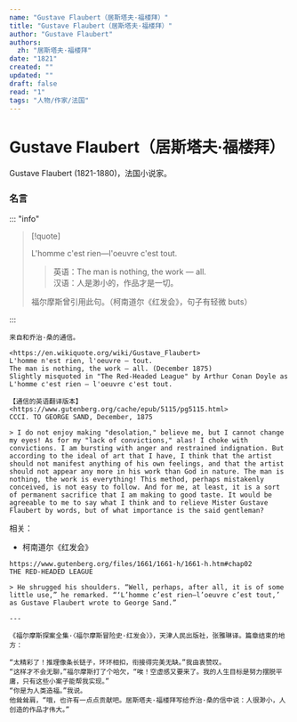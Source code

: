 ```yaml
---
name: "Gustave Flaubert（居斯塔夫·福楼拜）"
title: "Gustave Flaubert（居斯塔夫·福楼拜）"
author: "Gustave Flaubert"
authors:
  zh: "居斯塔夫·福楼拜"
date: "1821"
created: ""
updated: ""
draft: false
read: "1"
tags: "人物/作家/法国"
---
```


# Gustave Flaubert（居斯塔夫·福楼拜）

Gustave Flaubert (1821-1880)，法国小说家。

### 名言

::: "info"

> [!quote]
>
> L'homme c'est rien—l'oeuvre c'est tout.
> 
> > 英语：The man is nothing, the work — all.  
> > 汉语：人是渺小的，作品才是一切。  
>
> 福尔摩斯曾引用此句。（柯南道尔《红发会》，句子有轻微 buts）

:::

```
来自和乔治·桑的通信。

<https://en.wikiquote.org/wiki/Gustave_Flaubert>
L'homme n'est rien, l'oeuvre – tout.
The man is nothing, the work — all. (December 1875)
Slightly misquoted in "The Red-Headed League" by Arthur Conan Doyle as L'homme c'est rien – l'oeuvre c'est tout.

【通信的英语翻译版本】
<https://www.gutenberg.org/cache/epub/5115/pg5115.html>
CCCI. TO GEORGE SAND, December, 1875

> I do not enjoy making "desolation," believe me, but I cannot change my eyes! As for my "lack of convictions," alas! I choke with convictions. I am bursting with anger and restrained indignation. But according to the ideal of art that I have, I think that the artist should not manifest anything of his own feelings, and that the artist should not appear any more in his work than God in nature. The man is nothing, the work is everything! This method, perhaps mistakenly conceived, is not easy to follow. And for me, at least, it is a sort of permanent sacrifice that I am making to good taste. It would be agreeable to me to say what I think and to relieve Mister Gustave Flaubert by words, but of what importance is the said gentleman?
```

相关：
* 柯南道尔《红发会》
```
https://www.gutenberg.org/files/1661/1661-h/1661-h.htm#chap02
THE RED-HEADED LEAGUE

> He shrugged his shoulders. “Well, perhaps, after all, it is of some little use,” he remarked. “‘L’homme c’est rien—l’oeuvre c’est tout,’ as Gustave Flaubert wrote to George Sand.”

---

《福尔摩斯探案全集·〈福尔摩斯冒险史·红发会〉》，天津人民出版社，张雅琳译。篇章结束的地方：

“太精彩了！推理像条长链子，环环相扣，衔接得完美无缺。”我由衷赞叹。
“这样才不会无聊，”福尔摩斯打了个哈欠，“唉！空虚感又要来了。我的人生目标是努力摆脱平庸，只有这些小案子能帮我实现。”
“你是为人类造福。”我说。
他耸耸肩，“哦，也许有一点点贡献吧。居斯塔夫·福楼拜写给乔治·桑的信中说：人很渺小，人创造的作品才伟大。”
```
